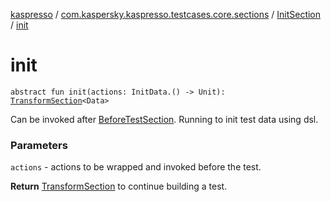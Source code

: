 [kaspresso](../../index.md) / [com.kaspersky.kaspresso.testcases.core.sections](../index.md) / [InitSection](index.md) / [init](./init.md)

# init

`abstract fun init(actions: InitData.() -> Unit): `[`TransformSection`](../-transform-section/index.md)`<Data>`

Can be invoked after [BeforeTestSection](../-before-test-section/index.md). Running to init test data using dsl.

### Parameters

`actions` - actions to be wrapped and invoked before the test.

**Return**
[TransformSection](../-transform-section/index.md) to continue building a test.

